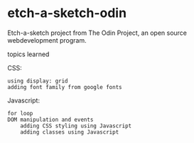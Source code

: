 # etch-a-sketch-odin

Etch-a-sketch project from The Odin Project, an open source webdevelopment program.

topics learned

CSS:

    using display: grid
    adding font family from google fonts

Javascript:

    for loop
    DOM manipulation and events
        adding CSS styling using Javascript
        adding classes using Javascript
